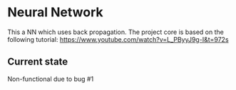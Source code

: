 # Neural Network
This a NN which uses back propagation. The project core is based on the following tutorial: https://www.youtube.com/watch?v=L_PByyJ9g-I&t=972s

## Current state
Non-functional due to bug #1 
